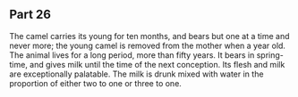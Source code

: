 ## Part 26

The camel carries its young for ten months, and bears but one at a time and never more; the young camel is removed from the mother when a year old.
The animal lives for a long period, more than fifty years.
It bears in spring-time, and gives milk until the time of the next conception.
Its flesh and milk are exceptionally palatable.
The milk is drunk mixed with water in the proportion of either two to one or three to one.

